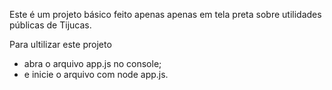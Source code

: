 Este é um projeto básico feito apenas apenas em tela preta sobre utilidades públicas de Tijucas.

Para ultilizar este projeto 

- abra o arquivo app.js no console;
- e inicie o arquivo com node app.js.
